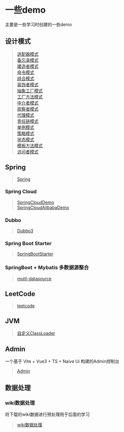 # 一些demo

主要是一些学习时创建的一些demo

## 设计模式

> [适配器模式](./design/src/main/java/cn/whlit/adapter)\
> [备忘录模式](./design/src/main/java/cn/whlit/backup)\
> [建造者模式](./design/src/main/java/cn/whlit/build)\
> [命令模式](./design/src/main/java/cn/whlit/command)\
> [组合模式](./design/src/main/java/cn/whlit/composite)\
> [装饰者模式](./design/src/main/java/cn/whlit/decorator)\
> [抽象工厂模式](./design/src/main/java/cn/whlit/factory/abst)\
> [工厂方法模式](./design/src/main/java/cn/whlit/factory/method)\
> [中介者模式](./design/src/main/java/cn/whlit/intermediary)\
> [观察者模式](./design/src/main/java/cn/whlit/observer)\
> [代理模式](./design/src/main/java/cn/whlit/proxy)\
> [责任链模式](./design/src/main/java/cn/whlit/resb)\
> [单例模式](./design/src/main/java/cn/whlit/singleton)\
> [策略模式](./design/src/main/java/cn/whlit/staragey)\
> [状态模式](./design/src/main/java/cn/whlit/state)\
> [模板方法模式](./design/src/main/java/cn/whlit/template)\
> [访问者模式](./design/src/main/java/cn/whlit/visitor)

## Spring

> [Spring](./spring/README.md)

### Spring Cloud

> [SpringCloudDemo](./spring/cloud/SpringCloud.md)\
> [SpringCloudAlibabaDemo](./spring/cloud-alibaba/SpringCloudAlibaba.md)

### Dubbo

> [Dubbo3](./spring/dubbo3/Dubbo3.md)

### Spring Boot Starter

> [SpringBootStarter](./spring/starter/SpringStarter.md)

### SpringBoot + Mybatis 多数据源整合

> [mutil-datasource](./spring/mutil-datasource/README.md)

## LeetCode

> [leetcode](./leetcode/LeetCode.md)

## JVM

> [自定义ClassLoader](./jvm/src/main/java/cn/whlit/classloader/自定义ClassLoader.md)

## Admin 

一个基于 Vite + Vue3 + TS + Naive Ui 构建的Admin控制台

> [Admin](./admin/Admin.md)

## 数据处理

### wiki数据处理

将下载的wiki数据进行预处理用于后面的学习

> [wiki数据处理](./wiki/README.md)

